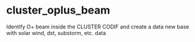 # cluster_oplus_beam

Identify O+ beam inside the CLUSTER CODIF and create a data new base with solar wind, dst, substorm, etc. data

